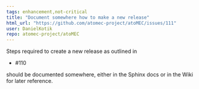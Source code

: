 ```yaml
---
tags: enhancement,not-critical
title: "Document somewhere how to make a new release"
html_url: "https://github.com/atomec-project/atoMEC/issues/111"
user: DanielKotik
repo: atomec-project/atoMEC
---
```


Steps required to create a new release as outlined in 

- #110 

should be documented somewhere, either in the Sphinx docs or in the Wiki for later reference.